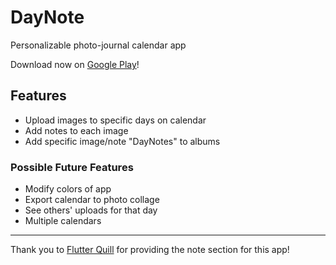 # DayNote

Personalizable photo-journal calendar app

Download now on [Google Play](https://play.google.com/store/apps/details?id=com.sicfran.day_note)!

## Features
- Upload images to specific days on calendar
- Add notes to each image
- Add specific image/note "DayNotes" to albums

### Possible Future Features
- Modify colors of app
- Export calendar to photo collage
- See others' uploads for that day
- Multiple calendars

---

Thank you to [Flutter Quill](https://pub.dev/packages/flutter_quill) for providing
the note section for this app!
